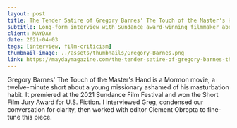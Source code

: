 ```yaml
---
layout: post
title: The Tender Satire of Gregory Barnes' The Touch of the Master's Hand
subtitle: Long-form interview with Sundance award-winning filmmaker about Mormon identity and shame
client: MAYDAY
date: 2021-04-03
tags: [interview, film-criticism]
thumbnail-image: ../assets/thumbnails/Gregory-Barnes.png
link: https://maydaymagazine.com/the-tender-satire-of-gregory-barnes-the-touch-of-the-masters-hand-by-emily-brown/
---
```


Gregory Barnes' The Touch of the Master's Hand is a Mormon movie, a twelve-minute short about a young missionary ashamed of his masturbation habit. It premiered at the 2021 Sundance Film Festival and won the Short Film Jury Award for U.S. Fiction. I interviewed Greg, condensed our conversation for clarity, then worked with editor Clement Obropta to fine-tune this piece.
